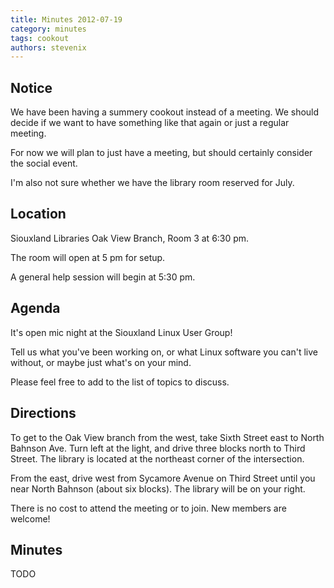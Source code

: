 ```yaml
---
title: Minutes 2012-07-19
category: minutes
tags: cookout
authors: stevenix
---
```


## Notice

We have been having a summery cookout instead of a meeting. We should
decide if we want to have something like that again or just a regular
meeting.

For now we will plan to just have a meeting, but should certainly
consider the social event.

I'm also not sure whether we have the library room reserved for July.

## Location

Siouxland Libraries Oak View Branch, Room 3 at 6:30 pm.

The room will open at 5 pm for setup.

A general help session will begin at 5:30 pm.

## Agenda

It's open mic night at the Siouxland Linux User Group!

Tell us what you've been working on, or what Linux software you can't
live without, or maybe just what's on your mind.

Please feel free to add to the list of topics to discuss.

## Directions

To get to the Oak View branch from the west, take Sixth Street east to
North Bahnson Ave. Turn left at the light, and drive three blocks north
to Third Street. The library is located at the northeast corner of the
intersection.

From the east, drive west from Sycamore Avenue on Third Street until you
near North Bahnson (about six blocks). The library will be on your
right.

There is no cost to attend the meeting or to join. New members are
welcome!

## Minutes

TODO

